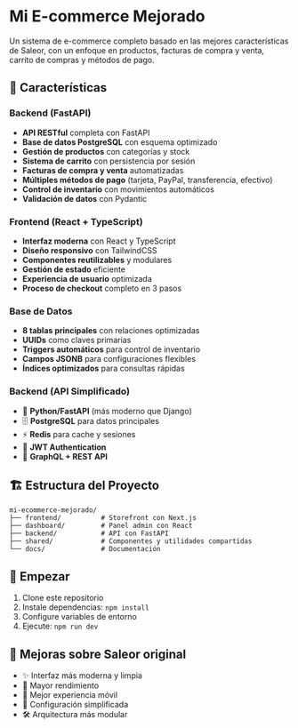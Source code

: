 # Mi E-commerce Mejorado

Un sistema de e-commerce completo basado en las mejores características de Saleor, con un enfoque en productos, facturas de compra y venta, carrito de compras y métodos de pago.

## 🚀 Características

### Backend (FastAPI)
- **API RESTful** completa con FastAPI
- **Base de datos PostgreSQL** con esquema optimizado
- **Gestión de productos** con categorías y stock
- **Sistema de carrito** con persistencia por sesión
- **Facturas de compra y venta** automatizadas
- **Múltiples métodos de pago** (tarjeta, PayPal, transferencia, efectivo)
- **Control de inventario** con movimientos automáticos
- **Validación de datos** con Pydantic

### Frontend (React + TypeScript)
- **Interfaz moderna** con React y TypeScript
- **Diseño responsivo** con TailwindCSS
- **Componentes reutilizables** y modulares
- **Gestión de estado** eficiente
- **Experiencia de usuario** optimizada
- **Proceso de checkout** completo en 3 pasos

### Base de Datos
- **8 tablas principales** con relaciones optimizadas
- **UUIDs** como claves primarias
- **Triggers automáticos** para control de inventario
- **Campos JSONB** para configuraciones flexibles
- **Índices optimizados** para consultas rápidas

### Backend (API Simplificado)
- 🐍 **Python/FastAPI** (más moderno que Django)
- 🗄️ **PostgreSQL** para datos principales
- ⚡ **Redis** para cache y sesiones
- 🔐 **JWT Authentication**
- 📡 **GraphQL + REST API**

## 🏗️ Estructura del Proyecto

```
mi-ecommerce-mejorado/
├── frontend/          # Storefront con Next.js
├── dashboard/         # Panel admin con React
├── backend/           # API con FastAPI
├── shared/            # Componentes y utilidades compartidas
└── docs/              # Documentación
```

## 🚀 Empezar

1. Clone este repositorio
2. Instale dependencias: `npm install`
3. Configure variables de entorno
4. Ejecute: `npm run dev`

## 🎨 Mejoras sobre Saleor original

- ✨ Interfaz más moderna y limpia
- 🚀 Mayor rendimiento
- 📱 Mejor experiencia móvil
- 🎯 Configuración simplificada
- 🛠️ Arquitectura más modular